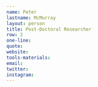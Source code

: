 ```yaml
---
name: Peter
lastname: McMurray
layout: person
title: Post-Doctoral Researcher
row: 2
one-line: 
quote: 
website:
tools-materials:
email:
twitter:
instagram:
---
```

